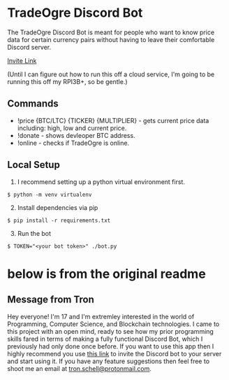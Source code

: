 # TradeOgre Discord Bot

The TradeOgre Discord Bot is meant for people who want to know price data for certain currency pairs without having to leave their comfortable Discord server.

[Invite Link](https://discord.com/api/oauth2/authorize?client_id=829825884243492905&permissions=0&scope=bot)

(Until I can figure out how to run this off a cloud service, I'm going to be running this off my RPI3B+, so be gentle.)

## Commands

- !price {BTC/LTC} {TICKER} {MULTIPLIER} - gets current price data including: high, low and current price.
- !donate - shows devleoper BTC address.
- !online - checks if TradeOgre is online.

## Local Setup

1. I recommend setting up a python virtual environment first.

```
$ python -m venv virtualenv
```

2. Install dependencies via pip

```
$ pip install -r requirements.txt
```

3. Run the bot

```
$ TOKEN="<your bot token>" ./bot.py
```

# below is from the original readme

## Message from Tron

Hey everyone! I'm 17 and I'm extremley interested in the world of Programming, Computer Science, and Blockchain technologies. I came to this project with an open mind, ready to see how my prior programming skills fared in terms of making a fully functional Discord Bot, which I previously had only done once before. If you want to use this app then I highly recommend you use [this link](https://discordapp.com/api/oauth2/authorize?client_id=521134829216071730&permissions=0&scope=bot) to invite the Discord bot to your server and start using it. If you have any feature suggestions then feel free to shoot me an email at tron.schell@protonmail.com.

